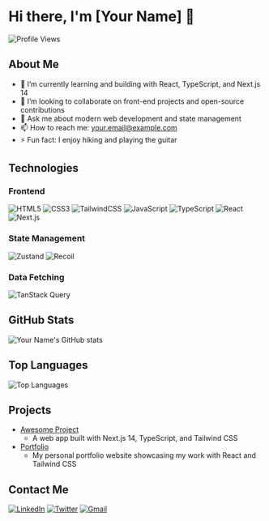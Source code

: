# Hi there, I'm [Your Name] 👋

![Profile Views](https://komarev.com/ghpvc/?username=yourusername&color=green)

## About Me

- 🌱 I’m currently learning and building with React, TypeScript, and Next.js 14
- 👯 I’m looking to collaborate on front-end projects and open-source contributions
- 💬 Ask me about modern web development and state management
- 📫 How to reach me: your.email@example.com
- ⚡ Fun fact: I enjoy hiking and playing the guitar

## Technologies

### Frontend
![HTML5](https://img.shields.io/badge/-HTML5-E34F26?style=flat-square&logo=html5&logoColor=white)
![CSS3](https://img.shields.io/badge/-CSS3-1572B6?style=flat-square&logo=css3&logoColor=white)
![TailwindCSS](https://img.shields.io/badge/-TailwindCSS-38B2AC?style=flat-square&logo=tailwind-css&logoColor=white)
![JavaScript](https://img.shields.io/badge/-JavaScript-F7DF1E?style=flat-square&logo=javascript&logoColor=black)
![TypeScript](https://img.shields.io/badge/-TypeScript-3178C6?style=flat-square&logo=typescript&logoColor=white)
![React](https://img.shields.io/badge/-React-61DAFB?style=flat-square&logo=react&logoColor=black)
![Next.js](https://img.shields.io/badge/-Next.js-000000?style=flat-square&logo=nextdotjs&logoColor=white)

### State Management
![Zustand](https://img.shields.io/badge/-Zustand-000000?style=flat-square&logo=zustand&logoColor=white)
![Recoil](https://img.shields.io/badge/-Recoil-3578E5?style=flat-square&logo=recoil&logoColor=white)

### Data Fetching
![TanStack Query](https://img.shields.io/badge/-TanStack_Query-FF4154?style=flat-square&logo=react-query&logoColor=white)

## GitHub Stats

![Your Name's GitHub stats](https://github-readme-stats.vercel.app/api?username=yourusername&show_icons=true&theme=radical)

## Top Languages

![Top Languages](https://github-readme-stats.vercel.app/api/top-langs/?username=yourusername&layout=compact&theme=radical)

## Projects

- [Awesome Project](https://github.com/yourusername/awesome-project)
  - A web app built with Next.js 14, TypeScript, and Tailwind CSS
- [Portfolio](https://github.com/yourusername/portfolio)
  - My personal portfolio website showcasing my work with React and Tailwind CSS

## Contact Me

[![LinkedIn](https://img.shields.io/badge/-LinkedIn-0A66C2?style=flat-square&logo=LinkedIn&logoColor=white)](https://www.linkedin.com/in/yourprofile/)
[![Twitter](https://img.shields.io/badge/-Twitter-1DA1F2?style=flat-square&logo=Twitter&logoColor=white)](https://twitter.com/yourprofile)
[![Gmail](https://img.shields.io/badge/-Gmail-D14836?style=flat-square&logo=Gmail&logoColor=white)](mailto:your.email@example.com)
